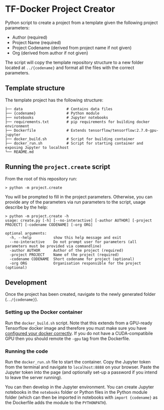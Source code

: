 # TF-Docker Project Creator

Python script to create a project from a template given the following project parameters:

* Author (required)
* Project Name (required)
* Project Codename (derived from project name if not given)
* Org (derived from author if not given)

The script will copy the template repository structure to a new folder located at `../{codename}` and format all the files with the correct parameters.

## Template structure

The template project has the following structure:
```
├── data                    # Contains data files
├── {codename}              # Python module 
├── notebooks               # Jupyter notebooks
├── requirements.txt        # pip requirements for building docker environment
├── Dockerfile              # Extends tensorflow/tensorflow:2.7.0-gpu-jupyter
├── docker_build.sh         # Script for building container
├── docker_run.sh           # Script for starting container and exposing Jupyter to localhost
└── README.md
```

## Running the `project.create` script

From the root of this repository run:
```console
> python -m project.create
```
You will be prompted to fill in the project parameters. 
Otherwise, you can provide any of the parameters via run parameters to the script, usage describe by the help:
```console
> python -m project.create -h
usage: create.py [-h] [--no-interactive] [-author AUTHOR] [-project PROJECT] [-codename CODENAME] [-org ORG]

optional arguments:
  -h, --help          show this help message and exit
  --no-interactive    Do not prompt user for parameters (all parameters must be provided via commandline)
  -author AUTHOR      Author of the project (required)
  -project PROJECT    Name of the project (required)
  -codename CODENAME  Short codename for project (optional)
  -org ORG            Organisation responsible for the project (optional)
```

## Development

Once the project has been created, navigate to the newly generated folder (`../{codename}`).

### Setting up the Docker container

Run the `docker_build.sh` script. Note that this extends from a GPU-ready Tensorflow docker image and therefore you must make sure you have [configured your docker correctly](https://docs.nvidia.com/datacenter/cloud-native/container-toolkit/install-guide.html). If you do not have a CUDA-compatibile GPU then you should remote the `-gpu` tag from the Dockerfile.

### Running the code

Run the `docker_run.sh` file to start the container. Copy the Jupyter token from the terminal and navigate to `localhost:8888` on your browser. Paste the Jupyter token into the page (and optionally set-up a password if you intend to leave the server running). 

You can then develop in the Jupyter environment. You can create Jupyter notebooks in the `notebooks` folder or Python files in the Python module folder (which can then be imported in notebooks with `import {codename}` as the Dockerfile adds the module to the `PYTHONPATH`).

